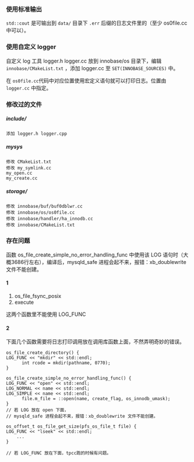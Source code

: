 ### 使用标准输出
`std::cout` 是可输出到 `data/` 目录下 `.err` 后缀的日志文件里的（至少 os0file.cc 中可以）。

### 使用自定义 logger
自定义 log 工具 logger.h logger.cc 放到 innobase/os 目录下，编辑 `innobase/CMakeList.txt` ，添加 logger.cc 至 `SET(INNOBASE_SOURCES)` 中。  

在 `os0file.cc`代码中对应位置使用宏定义语句就可以打印日志。位置由 `logger.cc` 中指定。

### 修改过的文件
##### include/
```
添加 logger.h logger.cpp
```

##### mysys
```
修改 CMakeList.txt
修改 my_symlink.cc
my_open.cc
my_create.cc
```

##### storage/
```
修改 innobase/buf/buf0dblwr.cc
修改 innobase/os/os0file.cc
修改 innobase/handler/ha_innodb.cc
修改 innobase/CMakeList.txt
```



### 存在问题
函数 os_file_create_simple_no_error_handling_func 中使用该 LOG 语句时（大概3686行左右），编译后，mysqld_safe 进程会起不来，报错：xb_doublewrite 文件不能创建。




#### 1
1. os_file_fsync_posix
2. execute

这两个函数里不能使用 LOG_FUNC 

#### 2
下面几个函数需要将日志打印调用放在调用库函数上面，不然弄明奇妙的错误。
```
os_file_create_directory() {
LOG_FUNC << "mkdir" << std::endl;
      int rcode = mkdir(pathname, 0770);
}
```

```
os_file_create_simple_no_error_handling_func() {
LOG_FUNC << "open" << std::endl;
LOG_NORMAL << name << std::endl;
LOG_SIMPLE << name << std::endl;
      file.m_file = ::open(name, create_flag, os_innodb_umask);
}
// 若 LOG 放在 open 下面，
// mysqld_safe 进程会起不来，报错：xb_doublewrite 文件不能创建。
```

```
os_offset_t os_file_get_size(pfs_os_file_t file) {
LOG_FUNC << "lseek" << std::endl;
    ...
}

// 若 LOG_FUNC 放在下面，tpcc跑的时候有问题。
```